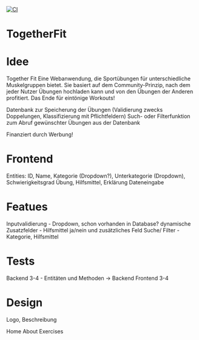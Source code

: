 [![CI](https://github.com/Jonas354/TogetherFit/actions/workflows/tests.yml/badge.svg)](https://github.com/Jonas354/TogetherFit/actions/workflows/tests.yml)


# TogetherFit

# Idee
Together Fit Eine Webanwendung, die Sportübungen für unterschiedliche Muskelgruppen bietet. Sie basiert auf dem Community-Prinzip, nach dem jeder Nutzer Übungen hochladen kann und von den Übungen der Anderen profitiert. Das Ende für eintönige Workouts!

Datenbank zur Speicherung der Übungen (Validierung zwecks Doppelungen, Klassifizierung mit Pflichtfeldern) Such- oder Filterfunktion zum Abruf gewünschter Übungen aus der Datenbank

Finanziert durch Werbung!

# Frontend
Entities: ID, Name, Kategorie (Dropdown?), Unterkategorie (Dropdown), Schwierigkeitsgrad Übung, Hilfsmittel, Erklärung
Dateneingabe

# Featues
Inputvalidierung - Dropdown, schon vorhanden in Database?
dynamische Zusatzfelder - Hilfsmittel ja/nein und zusätzliches Feld
Suche/ Filter - Kategorie, Hilfsmittel

# Tests
Backend 3-4 - Entitäten und Methoden -> Backend
Frontend 3-4


# Design
Logo, Beschreibung


Home
About
Exercises
